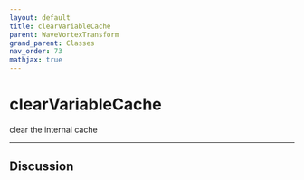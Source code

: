 ```yaml
---
layout: default
title: clearVariableCache
parent: WaveVortexTransform
grand_parent: Classes
nav_order: 73
mathjax: true
---
```


#  clearVariableCache

clear the internal cache


---

## Discussion

  
